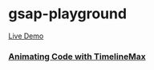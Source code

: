 # gsap-playground 

[Live Demo](https://vickui.github.io/gsap-playground/)

### [Animating Code with TimelineMax](https://coursetro.com)



